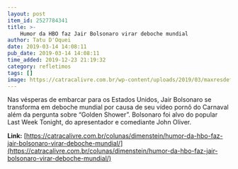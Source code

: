 ```yaml
---
layout: post
item_id: 2527784341
title: >-
    Humor da HBO faz Jair Bolsonaro virar deboche mundial
author: Tatu D'Oquei
date: 2019-03-14 14:08:11
pub_date: 2019-03-14 14:08:11
time_added: 2019-12-23 21:19:32
category: refletimos
tags: []
image: https://catracalivre.com.br/wp-content/uploads/2019/03/maxresdefault-14.jpg
---
```


Nas vésperas de embarcar para os Estados Unidos, Jair Bolsonaro se transforma em deboche mundial por causa de seu vídeo pornô do Carnaval além da pergunta sobre “Golden Shower”. Bolsonaro foi alvo do popular Last Week Tonight, do apresentador e comediante John Oliver.

**Link:** [https://catracalivre.com.br/colunas/dimenstein/humor-da-hbo-faz-jair-bolsonaro-virar-deboche-mundial/](https://catracalivre.com.br/colunas/dimenstein/humor-da-hbo-faz-jair-bolsonaro-virar-deboche-mundial/)

